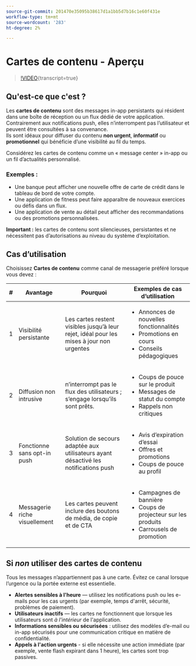 ```yaml
---
source-git-commit: 201470e35095b38617d1a1bb5d7b16c1e60f431e
workflow-type: tm+mt
source-wordcount: '283'
ht-degree: 2%

---
```

# Cartes de contenu - Aperçu

>[!VIDEO](https://video.tv.adobe.com/v/3460084/?learn=on&enablevpops&captions=fre_fr){transcript=true}

## Qu&#39;est-ce que c&#39;est ?

Les **cartes de contenu** sont des messages in-app persistants qui résident dans une boîte de réception ou un flux dédié de votre application. Contrairement aux notifications push, elles n’interrompent pas l’utilisateur et peuvent être consultées à sa convenance.\
Ils sont idéaux pour diffuser du contenu **non urgent**, **informatif** ou **promotionnel** qui bénéficie d’une visibilité au fil du temps.

Considérez les cartes de contenu comme un « message center » in-app ou un fil d’actualités personnalisé.

### Exemples :

- Une banque peut afficher une nouvelle offre de carte de crédit dans le tableau de bord de votre compte.
- Une application de fitness peut faire apparaître de nouveaux exercices ou défis dans un flux.
- Une application de vente au détail peut afficher des recommandations ou des promotions personnalisées.

**Important :** les cartes de contenu sont silencieuses, persistantes et ne nécessitent pas d’autorisations au niveau du système d’exploitation.

## Cas d’utilisation

Choisissez **Cartes de contenu** comme canal de messagerie préféré lorsque vous devez :

| # | Avantage | Pourquoi | Exemples de cas d’utilisation |
|---|---------|-----|-------------------|
| 1 | Visibilité persistante | Les cartes restent visibles jusqu’à leur rejet, idéal pour les mises à jour non urgentes | <ul><li>Annonces de nouvelles fonctionnalités</li><li>Promotions en cours</li><li>Conseils pédagogiques</li></ul> |
| 2 | Diffusion non intrusive | n’interrompt pas le flux des utilisateurs ; s’engage lorsqu’ils sont prêts. | <ul><li>Coups de pouce sur le produit</li><li>Messages de statut du compte</li><li>Rappels non critiques</li></ul> |
| 3 | Fonctionne sans opt-in push | Solution de secours adaptée aux utilisateurs ayant désactivé les notifications push | <ul><li>Avis d’expiration d’essai</li><li>Offres et promotions</li><li>Coups de pouce au profil</li></ul> |
| 4 | Messagerie riche visuellement | Les cartes peuvent inclure des boutons de média, de copie et de CTA | <ul><li>Campagnes de bannière</li><li>Coups de projecteur sur les produits</li><li>Carrousels de promotion</li></ul> |

## Si *non* utiliser des cartes de contenu

Tous les messages n’appartiennent pas à une carte. Évitez ce canal lorsque l’urgence ou la portée externe est essentielle.

- **Alertes sensibles à l&#39;heure** — utilisez les notifications push ou les e-mails pour les cas urgents (par exemple, temps d&#39;arrêt, sécurité, problèmes de paiement).
- **Utilisateurs inactifs** — les cartes ne fonctionnent que lorsque les utilisateurs sont *à l&#39;intérieur* de l&#39;application.
- **Informations sensibles ou sécurisées** : utilisez des modèles d’e-mail ou in-app sécurisés pour une communication critique en matière de confidentialité.
- **Appels à l&#39;action urgents** - si elle nécessite une action immédiate (par exemple, vente flash expirant dans 1 heure), les cartes sont trop passives.
